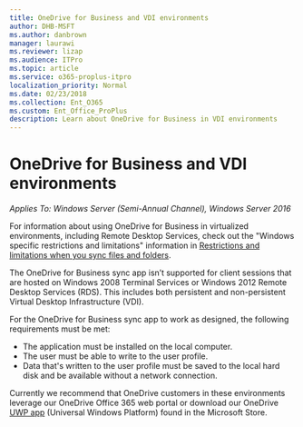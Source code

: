 ```yaml
---
title: OneDrive for Business and VDI environments
author: DHB-MSFT
ms.author: danbrown
manager: laurawi
ms.reviewer: lizap
ms.audience: ITPro
ms.topic: article
ms.service: o365-proplus-itpro
localization_priority: Normal
ms.date: 02/23/2018
ms.collection: Ent_O365
ms.custom: Ent_Office_ProPlus
description: Learn about OneDrive for Business in VDI environments
---
```

# OneDrive for Business and VDI environments 

*Applies To: Windows Server (Semi-Annual Channel), Windows Server 2016*

For information about using OneDrive for Business in virtualized environments, including Remote Desktop Services, check out the "Windows specific restrictions and limitations" information in [Restrictions and limitations when you sync files and folders](https://support.microsoft.com/help/3125202/restrictions-and-limitations-when-you-sync-files-and-folders).

The OneDrive for Business sync app isn’t supported for client sessions that are hosted on Windows 2008 Terminal Services or Windows 2012 Remote Desktop Services (RDS). This includes both persistent and non-persistent Virtual Desktop Infrastructure (VDI).

For the OneDrive for Business sync app to work as designed, the following requirements must be met: 

- The application must be installed on the local computer.
- The user must be able to write to the user profile.
- Data that's written to the user profile must be saved to the local hard disk and be available without a network connection.

Currently we recommend that OneDrive customers in these environments leverage our OneDrive Office 365 web portal or download our OneDrive [UWP app](https://www.microsoft.com/en-us/store/p/onedrive/9wzdncrfj1p3) (Universal Windows Platform) found in the Microsoft Store.
